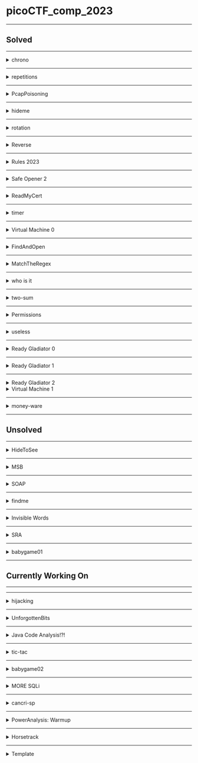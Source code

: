 # picoCTF_comp_2023

--------------------------------------------------------------------------------------------------------
## Solved

--------------------------------------------------------------------------------------------------------
<details>
<summary>chrono</summary>

### Description
How to automate tasks to run at intervals on linux servers?
Use ssh to connect to this server:
Server: saturn.picoctf.net
Port: 57690
Username: picoplayer 
Password: RmhP1XBDEg

### Steps taken to solve the problem.
- I had to first figure out how to ssh to a server. ssh user@address -p port and then enter the password.
- After that I ls the folder had nothing then I went back that means did cd .. 2 times.
- Then did ls and saw a folder challenge cd into it. Did ls in it. It had metadata.json file.
- I cat it and it had the flag.
- flag: picoCTF{Sch3DUL7NG_T45K3_L1NUX_dbc85700}.
</details>

--------------------------------------------------------------------------------------------------------
<details>
<summary>repetitions</summary>

### Description
Can you make sense of this file?
Download the file [here](https://artifacts.picoctf.net/c/297/enc_flag).

### Steps taken to solve the problem.
- Wget the file on the web shell.
- Cat the file. I had equal to at the end. So may be base64  encoded file.
- Base64 decode it ```cat enc_flag | base64 -d```. The output again had equal to at the end. So may be base64 decode again.
- Output again looked like base64 encoded. So base64 decode again.
- Had to base64 decode a couple more times to get the flag. ```cat enc_flag | base64 -d | base64 -d | base64 -d | base64 -d | base64 -d | base64 -d```
- flag: picoCTF{base64_n3st3d_dic0d!n8_d0wnl04d3d_c0ac1752}
</details>

--------------------------------------------------------------------------------------------------------
<details>
<summary>PcapPoisoning</summary>

### Description
How about some hide and seek heh?
Download this [file](https://artifacts.picoctf.net/c/404/trace.pcap) and find the flag.

### Steps taken to solve the problem.
- Downloaded the file and opened it in the wireshark.
- Looked at various row thing by clicking on them most of them had same text of gcv2 something something.
- Scrolled down to find the black things. First black thing had the flag.
- flag: picoCTF{P64P_4N4L7S1S_SU55355FUL_dd89e21b}
- I need to learn how to use wireshark and what all the information means.
</details>

--------------------------------------------------------------------------------------------------------
<details>
<summary>hideme</summary>

### Description
Every file gets a flag.
The SOC analyst saw one image been sent back and forth between two people. They decided to investigate and found out that there was more than what meets the eye [here](https://artifacts.picoctf.net/c/493/flag.png).

### Steps taken to solve the problem.
- Downloaded the file it is simply png file with logo of picoctf.
- Size is also small.
- Went to [wikipedia article](https://en.wikipedia.org/wiki/PNG). To find the bits which I can change to increase the width and height of the image. Did that couple of time no success.
- Looked at the end of the file in the hexeditor. Found some secret file things at the end thought to do unzip on this.
- Wget into the webshell. Unzip got a new folder secret.
- Folder had another flag.png file. Tried to unzip it got error. 
- So wget the file on my machine. Then unzip it.
- Found the flag file in the secret folder. I had the flag.
- flag: picoCTF{Hiddinng_An_imag3_within_@n_ima9e_5cf64968}
</details>

--------------------------------------------------------------------------------------------------------
<details>
<summary>rotation</summary>

### Description
You will find the flag after decrypting this file
Download the encrypted flag [here](https://artifacts.picoctf.net/c/451/encrypted.txt).

### Steps taken to solve the problem.
- Wget the file in the webshell. It is a txt file.
- Cat the contents of the file. Lookes like a ceaser cipher of the flag.
- Copied the encrypted flag. ```xqkwKBN{z0bib1wv_l3kzgxb3l_7mkl1k61}```.
- Made [this](/solutions/rotation.py) program to get all the ciphers.
- Run the program and enter the encrypted flag. You will get all the cipher for the 26 keys. See which is in the picoCTF format.
- Mine was with key 18.
- flag: picoCTF{r0tat1on_d3crypt3d_7ecd1c61}
</details>

--------------------------------------------------------------------------------------------------------
<details>
<summary>Reverse</summary>

### Description
Try reversing this file? Can ya?
I forgot the password to this [file](https://artifacts.picoctf.net/c/369/ret). Please find it for me?

### Steps taken to solve the problem.
- Wget the file in the webshell. It is a elf file. Not my strong point.
- Opened the file in the nano. The flag was there in plain text.
- flag: picoCTF{3lf_r3v3r5ing_succe55ful_fe733618}
- This was straight up luck to find the flag. I don't know how to reverse the elf file.
</details>

--------------------------------------------------------------------------------------------------------
<details>
<summary>Rules 2023</summary>

### Description
Read the rules of the competition and get a little bonus!
[Rules](https://picoctf.org/competitions/2023-spring-rules.html)

### Steps taken to solve the problem.
- Wget the file in webshell. It is a HTML file
- Opened in nano. Scrolled through the file. Found the flag in plain text format in the **alt** attribute of the element **img**.
- flag: picoCTF{h34rd_und3r5700d_4ck_cba1c711}
</details>

--------------------------------------------------------------------------------------------------------
<details>
<summary>Safe Opener 2</summary>

### Description
What can you do with this file?
I forgot the key to my safe but this [file](https://artifacts.picoctf.net/c/318/SafeOpener.class) is supposed to help me with retrieving the lost key. Can you help me unlock my safe?

### Steps taken to solve the problem.
- Wget the file in the webshell. File .class file. 
- Ran the file using ``` java SafeOpener```. Prompts to enter the password of the safe. Enter password.
- Give a string which looks base64 encoded and also a warning that we have 2 attempts left.
- Enter password 2 more times. Gave the same string value each time. "cGFzc3dvcmQ="
- Base64 decode this string to get password.
- The program base64 encodeds the entered password and then prints it out.
- Opened the file in the nano. The flag was there in plain text.
- flag: picoCTF{SAf3_0p3n3rr_y0u_solv3d_it_d6afee27}
</details>

--------------------------------------------------------------------------------------------------------
<details>
<summary>ReadMyCert</summary>

### Description
How about we take you on an adventure on exploring certificate signing requests
Take a look at this CSR file [here](https://artifacts.picoctf.net/c/383/readmycert.csr).

### Steps taken to solve the problem.
- Wget the file on the webshell. 
- Cat the file and see the file has text which may be base64 encoded.
- Use this [online base64](https://www.base64decode.org/) decoder and find the flag format string.
- flag: picoCTF{read_mycert_7834c5f2}
</details>


--------------------------------------------------------------------------------------------------------
<details>
<summary>timer</summary>

### Description
You will find the flag after analysing this apk
Download [here](https://artifacts.picoctf.net/c/421/timer.apk).
**Hint-1** Decompile
**Hint-2** mobsf or jadx 

### Steps taken to solve the problem.
- Wget the file in the webshell. The file is apk file.
- Opened the apk file in nano and saw a lot of gibberish.
- Strings the file and piped it into grep to find the picoCTF. No success.
- Installed the apk file on my phone. It is a normal timer with no stop button and no success.
- Looked at the hint.
- Had android studio installed on the pc. Opened the apk file in the android studio using option File > Profile or Debug APK.
- The flag was in the manifests > AndroidManifest.xml file on line 5.
- flag: picoCTF{t1m3r_r3v3rs3d_succ355fully_17496}.
</details>

--------------------------------------------------------------------------------------------------------
<details>
<summary>Virtual Machine 0</summary>

### Description
Can you crack this black box?
We grabbed this design doc from enemy servers: [Download](https://artifacts.picoctf.net/c/472/Virtual-Machine-0.zip). We know that the rotation of the red axle is input and the rotation of the blue axle is output. The following input gives the flag as output: [Download](https://artifacts.picoctf.net/c/472/input.txt).
**Hint** Rotating the axle that number of times is obviously not feasible. Can you model the mathematical relationship between red and blue?

### Steps taken to solve the problem.
- Wget both the files in the webshell. One file is a txt file and other is a zip file.
- Input file had this string of number 39722847074734820757600524178581224432297292490103995919748682209850899737
- Unzip the zip file gave a .dae file. Don't know what it is.
- Opened the file in nano in hope to find the flag in plain text. No success.
- Saw a term Collada in the file. Googled what is collada. Helps people to share and edit 3d files.
- Googled how to open collada file. It showed we can open it in Blender. Had it on my pc.
- Downloaded the file on my pc.
- Imported the file in blender. Something like a lego thing.
- Grabbed all the black legos and the base and moved them along the z axis to find some gears in there.
- There are 8 teeth on the gear splined with the blue axle.
- The big gear splined with the red axle has 40 teeth.
- Problem mentions that input of the red axle is input and the output is at the blue axle.
- So if we rotate red axle one the the blue axle will rotate 5 times.
- So if we rotate the red axle the input number of times the blue axle will rotate 5 * input. 
- Input * 5 = 198614235373674103788002620892906122161486462450519979598743411049254498685
- Looked at the hint, which said to have a mathematical relationship between read and blue which is red 1 turn equals blue 5 turns.
- Now we take the output value and convert then into hex using ``` hex(198614235373674103788002620892906122161486462450519979598743411049254498685) ```. 
- We get 0x7069636f4354467b67333472355f30665f6d3072335f36313730613162317d. Which has the hex value of the pico which is 7069636f. I thought this step to convert into hex because I did the problems previously related to RSA and there we converted the number to hex.
- Now to get the plain text we can do is import binascii and then do ``` binascii.unhexlify('7069636f4354467b67333472355f30665f6d3072335f36313730613162317d') ```.
- And we get the flag.
- flag: picoCTF{g34r5_0f_m0r3_6170a1b1}
</details>

--------------------------------------------------------------------------------------------------------
<details>
<summary>FindAndOpen</summary>

### Description
Someone might have hidden the password in the trace file.
Find the key to unlock [this file](https://artifacts.picoctf.net/c/411/flag.zip). [This tracefile](https://artifacts.picoctf.net/c/411/dump.pcap) might be good to analyze.

### Steps taken to solve the problem.
- Wget both the files in the webshell. One is a txt file and other is pcap file.
- The zip file is password protected. So we might need to find the password from the pcap file to get the flag.
- Opened the pacp file in the wireshark.
- On looking at the row we se the first few have text "Flying on Ethernet secret: Is this the flag."
- The some had text "Could the flag have been splitted?"
- Some had gibberish looking text.
- Then again it came with text "May be try checking the other file".
- The various text we saw in the various bytes are here.
- Flying on Ethernet secret: Is this the flag
- iBwaWNvQ1RGe1Could the flag have been splitted?
- AABBHHPJGTFRLKVGhpcyBpcyB0aGUgc2VjcmV0OiBwaWNvQ1RGe1IzNERJTkdfTE9LZF8=
- PBwaWUvQ1RGesabababkjaASKBKSBACVVAVSDDSSSSDSKJBJS
- PBwaWUvQ1RGe1Maybe try checking the other file
- Now I used a [online base64 decoder](https://www.base64decode.org/).
- Using the combination of last plus the first and the second we get this string "<YKƲmk^rH^^z picoCTF{PWmjZz{)+my�<This is the secret: picoCTF{R34DING_LOKd_"
- picoCTF{R34DING_LOKd_ is used this as the secret password to unzip the flag file on my pc.
- After unzip we got a flag file. I opened the flag file in the notepad. Got the flag.
- flag: picoCTF{R34DING_LOKd_fil56_succ3ss_8ec01288}
</details>

--------------------------------------------------------------------------------------------------------
<details>
<summary>MatchTheRegex</summary>

### Description
How about trying to match a regular expression
Additional details will be available after launching your challenge [instance](http://saturn.picoctf.net:59685/).

### Steps taken to solve the problem.
- Started the instance and opened the website.
- Opened the developer tools and looked at the elements. I was trying to look if there was some kind of regular expression used in script.
- I saw that there was a comment in the script // ^p.....F!?. I saw the caret sign thought that the input should be begin with the p and enterd picoCTF and got the flag. One can also enter paaaAAF to get the flag but I am not sure about this.
- flag: picoCTF{succ3ssfully_matchtheregex_36f43841}
</details>

--------------------------------------------------------------------------------------------------------
<details>
<summary>who is it</summary>

### Description
Someone just sent you an email claiming to be Google's co-founder Larry Page but you suspect a scam.
Can you help us identify whose mail server the email actually originated from?
Download the email file [here](https://artifacts.picoctf.net/c/363/email-export.eml). Flag: picoCTF{FirstnameLastname}
**Hint** whois can be helpful on IP addresses also, not only domain names

### Steps taken to solve the problem.
- Wget the file in the webshell. The file is .eml file.
- Opened the file saw some sender receive things.
- Looked at the hint.
- [whois](https://who.is/) is a site.
- Google whois ip address look up. Found this [whois site](https://www.whatismyip.com/ip-whois-lookup/).
- Opened the file in nano in webshell. Found a ipaddress 173.249.33.206.
- Pasted in the search box of the website and got a long thing. Looked for name and found "Wilhelm Zwalina".
- flag: picoCTF{WilhelmZwalina}
</details>

--------------------------------------------------------------------------------------------------------
<details>
<summary>two-sum</summary>

### Description
Can you solve this?
What two positive numbers can make this possible: n1 > n1 + n2 OR n2 > n1 + n2
Enter them here nc saturn.picoctf.net 49225. [Source](https://artifacts.picoctf.net/c/252/flag.c)

### Steps taken to solve the problem.
- Nc into the server. Entered any random number nothing happened.
- Wget the source file in the webshell and opened it inside of nano.
- Looked into the flag.c file. Saw if there is a function addIntOvf which if returns 0 then the program will exit. So some how i have to enter 2 numbers such that both of them are either positive or negative but their sum is of opposite sign.
- This is something like in java if we try to hold a value which is larger than what int data type can hold it will become negative something like that I studied in a book but don't remember it. 
- Google what is integer overflow. Read the [wikipedia article](https://en.wikipedia.org/wiki/Integer_overflow).
- Google what is the size of integer in c language. It is 2 bytes or 16 bits.
- Googled largest number integer in c language can hold. 2147483647
- Ran the program with gcc flag.c then ./a.out. Entered the 2147483647 1 numbers
- Got you have an integer overflow. Flag not found please run this on server.
- By this time the instance was shut down. So again started it.
- But when I entered the above mentioned numbers nothing was happening. I don't know what to do.
- Then at later time the thing was working correctly entered the above numbers got the flag.
- flag: picoCTF{Tw0_Sum_Integer_Bu773R_0v3rfl0w_fe14e9e9}
</details>

--------------------------------------------------------------------------------------------------------
<details>
<summary>Permissions</summary>

### Description
Can you read files in the root file?
The system admin has provisioned an account for you on the main server:
ssh -p 62831 picoplayer@saturn.picoctf.net
Password: cPC09LVcyM
Can you login and read the root file?
**Hint** What permissions do you have?
### Steps taken to solve the problem.
- Copied the ssh command on webshell but did not get the password prompt.
- Pasted the password anyways nothing happened.
- Ended the session.
- Tried changing the port and then ssh. Gave an error. 
- Again ssh tried typing in whoami, pwd ls commands nothing happened.
- Looked at the hint.
- The thing was later fixed and I could ssh correctly into it.
- Then I cd ../.. . And then found a challenge folder in there.
- cd into the challenge folder and there was metadatd.json file. I cat it and there was flag in it.
- flag: picoCTF{uS1ng_v1m_3dit0r_021d10ab}
</details>

--------------------------------------------------------------------------------------------------------
<details>
<summary>useless</summary>

### Description
There's an interesting script in the user's home directory
The work computer is running SSH. We've been given a script which performs some basic calculations, explore the script and find a flag.
Hostname: saturn.picoctf.net
Port:     54200
Username: picoplayer
Password: password

### Steps taken to solve the problem.
- I ssh into the thing using this command ```ssh -p 51325 picoplayer@saturn.picoctf.net```
- I ls and there was a file with name useless.
- cat useless. Contents of the file are below.
    ```
    #!/bin/bash
    # Basic mathematical operations via command-line arguments

    if [ $# != 3 ]
    then
    echo "Read the code first"
    else
            if [[ "$1" == "add" ]]
            then 
            sum=$(( $2 + $3 ))
            echo "The Sum is: $sum"  

            elif [[ "$1" == "sub" ]]
            then 
            sub=$(( $2 - $3 ))
            echo "The Substract is: $sub" 

            elif [[ "$1" == "div" ]]
            then 
            div=$(( $2 / $3 ))
            echo "The quotient is: $div" 

            elif [[ "$1" == "mul" ]]
            then
            mul=$(( $2 * $3 ))
            echo "The product is: $mul" 

            else
            echo "Read the manual"
            
            fi
    fi
    ```
- This is a bash script. I don't know what it is doing. I had to google how to run a bash script. Found [this article](https://www.baeldung.com/linux/use-command-line-arguments-in-bash-script).
- Ran the bash script ``` sh useless ```. It printed that Read the manual.
- To read manual in terminal means to use ``` man ``` command. So I ran ``` man useless ``` which opened the man page for the useless and there was the flag at the bottom under the authors heading.
- flag: picoCTF{us3l3ss_ch4ll3ng3_3xpl0it3d_5562}
</details>

--------------------------------------------------------------------------------------------------------
<details>
<summary>Ready Gladiator 0</summary>

### Description
Can you make a CoreWars warrior that always loses, no ties?
Your opponent is the Imp. The source is available [here](https://artifacts.picoctf.net/c/314/imp.red). If you wanted to pit the Imp against himself, you could download the Imp and connect to the CoreWars server like this:
nc saturn.picoctf.net 60784 < imp.red

### Steps taken to solve the problem.
- Wget the source in the webshell.
- Then ran the nc command.
- I did a few things and ended with message "Try again. Your warrior (warrior 1) must lose all rounds, no ties.".
- I opened the file in the nano and looked at the code and did not understand anything.
- There was mov command changed the 1 to 5. Then again ran the nc command and this time it gave me the flag. This was total hit and miss for me.
- flag: picoCTF{h3r0_t0_z3r0_4m1r1gh7_e1610ed2}
</details>

--------------------------------------------------------------------------------------------------------
<details>
<summary>Ready Gladiator 1</summary>

### Description
Can you make a CoreWars warrior that wins?
Your opponent is the Imp. The source is available [here](https://artifacts.picoctf.net/c/407/imp.red). If you wanted to pit the Imp against himself, you could download the Imp and connect to the CoreWars server like this:
nc saturn.picoctf.net 62981 < imp.red
To get the flag, you must beat the Imp at least once out of the many rounds.
**Hint** You may be able to find a viable warrior in beginner docs

### Steps taken to solve the problem.
- Wget the source file in the webshell and then ran the netcat command.
- It gave a message of 100 ties and said that my warrior must win once.
- So again I opened the imp file in nano and changed the mov from 0, 1 to 0, 2 and ran the nc command.
- This time the warrior 2 wins 100 times.
- So again change the move to some higher value like 11 and again I lose all the time.
- This time I changed the assert line to 3 and then also lost all the tries. 
- Looked at the hint.
- Googled the begineer docs for core wars and found this [site](https://vyznev.net/corewar/guide.html#start_imp). Did not understand much.
- Found another [site](http://www.koth.org/info/corewars_for_dummies/dummies.html) and read things understood little then copied on of the program.
- Program ```
  ;redcode
  ;name Imp Ex
  ;assert 1
  add #10, #-1
  mov 2, @-1
  jmp -2, 0
  dat #33, #33
  end
  ```
- Won 12 times ties 88 and got the flag.
- flag: picoCTF{1mp_1n_7h3_cr055h41r5_441be1fc}
</details>

--------------------------------------------------------------------------------------------------------
<details>
<summary>Ready Gladiator 2</summary>

### Description
Can you make a CoreWars warrior that wins every single round?
Your opponent is the Imp. The source is available [here](https://artifacts.picoctf.net/c/280/imp.red). If you wanted to pit the Imp against himself, you could download the Imp and connect to the CoreWars server like this:
nc saturn.picoctf.net 51703 < imp.red
To get the flag, you must beat the Imp all 100 rounds.
**Hint** If your warrior is close, try again, it may work on subsequent tries... why is that?

### Steps taken to solve the problem.
- Wget the file and changed the assert line to 0
- Ran the  nc command gave an error.
- Changed the assert line to 1.
- Added another mov line with 1, 5 and still did not win any thing.
- Copied the code from the **Ready Gladiator 1** from the solved section and the ran the nc command.
- Won 19 times and tied 81 times. Looked at the hint.
- Ran nc command again this time won 17 times and ties 83 times.
- Read this [guide](https://vyznev.net/corewar/guide.html).
- Read the above guide and understood a little bit of things but still could not write my own program. What I learned from the guide that there are warriors.
- So googled warriors for core wars and found this [startegy page](https://corewar.co.uk/strategy.htm). Tried copy pasting various warriors and ran them.
- Tried dwarf, paper and then stone/imp.
- Tried the clear-imp and got a win of 98 highest.
- Tried Digitalis in clear/imp example section scored 91 and dust 0.7 also scored 99(on mutiple tries) and then ran rise of dragon won 99 times.
- Code for [rise of dragons](https://corewar.co.uk/riseofthedragon.htm) ```                                                                                                   
  ;redcode
  ;name Imp Ex
  ;assert 1

          org    qscan

  gate    dat    4000,       1700
  bomb    dat    >2667,      11

          for    4
          dat    0,0
          rof

          spl    #4000,      >gate
  clear   mov    bomb,       >gate
          djn.f  clear,      >gate

          for    23
          dat    0,0
          rof

          istep  equ 1143           ; (CORESIZE+1)/7

  warr    spl    clear-1,    <3700
          mov    imp,        *launch
          spl    1,          <3600  ; 32 parallel processes
          spl    1,          <3500
          spl    1,          <3400
          spl    1,          <3300
          spl    1,          <3200
          spl    nxpoint,    <3100
  launch  djn.f  3600,       <4000

          for    2
          dat    0,0
          rof

  nxpoint add.f  #istep,     launch
          djn.f  clear-1,    <3000

  imp     mov.i  #3,         istep

          for    24
          dat    0,0
          rof

          qfac   equ 7051 ; 1467 ; 6371 ;  369
          qdec   equ 4452 ; 2804 ; 3532 ; 3730

          qa     equ (qfac*(qtab0-1-qptr)+1)
          qb     equ (qfac*(qtab0-qptr)+1)
          qc     equ (qfac*(qtab1-1-qptr)+1)
          qd     equ (qfac*(qtab1-qptr)+1)
          qe     equ (qfac*(qtab1+1-qptr)+1)
          qf     equ (qfac*(qtab2-qptr)+1)

          qtime  equ 18
          qstep  equ -7
          qgap   equ 87

  qdecode mul.b  *q1,          qptr
  q0      sne    <qtab0,       @qptr
  q1      add.b  qtab1,        qptr
  q2      mov    qtab2,        @qptr
  qptr    mov    qtab2,        *qdec
          add    #qstep,       qptr
          djn    q2,           #qtime
          jmp    warr,         qc
  qtab1   dat    4000,         qd
          dat    4000,         qe

  qscan   sne    qptr+qdec*qe, qptr+qdec*qe+qe
          seq    <qtab1+1,     qptr+qdec*(qe-1)+qe-1
          jmp    qdecode,      }q1
          sne    qptr+qdec*qb, qptr+qdec*qb+qd
          seq    <qtab0,       qptr+qdec*(qb-1)+qd
          jmp    qdecode,      {qdecode
          sne    qptr+qdec*qa, qptr+qdec*qa+qd
          seq    <qtab0-1,     qptr+qdec*(qa-1)+qd
          djn.a  qdecode,      {qdecode
          sne    qptr+qdec*qf, qptr+qdec*qf+qd
          seq    <qtab2,       qptr+qdec*(qf-1)+qd
          jmp    qdecode,      }qdecode
          sne    qptr+qdec*qc, qptr+qdec*qc+qc
          seq    <qtab1-1,     qptr+qdec*(qc-1)+qc-1
          jmp    qdecode,      {q1
          sne    qptr+qdec*qd, qptr+qdec*qd+qd
          seq    <qtab1,       qptr+qdec*(qd-1)+qd-1
          jmp    qdecode,      <qa
  qtab0   jmp    warr,         <qb
  qtab2   dat    qgap,         qf
  end
  ```
- I tried the above code mutiple times may be 40 times and then got the flag. I don't know what is happening in the code and I am not good enough for anything. So sorry.
- Just copy the code in imp.red file and then run the nc command. You might get the flag.
- flag: picoCTF{d3m0n_3xpung3r_9a074a57}
</details>

<details>
<summary>Virtual Machine 1</summary>

### Description
The enemy has upgraded their mechanical analog computer. Start an instance to begin.
Additional details will be available after launching your challenge instance.
##### Instance started.
We grabbed this design doc from enemy servers: [Download](https://artifacts.picoctf.net/c/324/Virtual-Machine-1.zip). We know that the rotation of the red axle is input and the rotation of the blue axle is output. Reverse engineer the mechanism and get past their checker program:
nc saturn.picoctf.net 51650
**Hint-1** The supporting structure for the machine has been removed from the given design doc.
**Hint-2** Some gears are meshed strangely, such as tooth overlapping tooth. Consider such gears as meshed correctly.
**Hint-3** Learn enough about gear ratios to abstract details from the design doc.
### Steps taken to solve the problem.
- Downloaded the file on my machine and it is a zip file. Extracted things and got a dae file.
- Imported the dae file into blender.
- Saw an entire gear train with bevel gears. One can really count all the gears and find all the gear ratio.
- Labled all the gears with number of teeth on the gears.
- Found the final gear ratio which was 18718
- Started the instance was asked that how many times the output will turn if the input is turned 14373 times.
- Entered 269033814 and the answer was wrong.
- Again  calculated the ratios and had made mistake in the previous attempt. The correct ratio came to be 9359.
- Again launched the instance and got the input rpm to be 22039 so the final output is going to be 9359 * 22039 = 206263001. This was correct and got the flag.
- picoCTF{m0r3_g34r5_3g4d_2efa1d52}
</details>

--------------------------------------------------------------------------------------------------------
<details>
<summary>money-ware</summary>

### Description
Flag format: picoCTF{Malwarename}
The first letter of the malware name should be capitalized and the rest lowercase.
Your friend just got hacked and has been asked to pay some bitcoins to 1Mz7153HMuxXTuR2R1t78mGSdzaAtNbBWX. He doesn’t seem to understand what is going on and asks you for advice. Can you identify what malware he’s being a victim of?
**Hint-1** Some crypto-currencies abuse databases exist; check them out!
**Hint-2** Maybe Google might help.

### Steps taken to solve the problem.
- Googled the string to which the bitcoins are supposed to be payed.
- Found articles on [petya attack](https://www.vsec.infinigate.co.uk/blog/worlds-most-famous-bitcoin-wallets-petya-wannacry-ransomware).
- Google the name of the malware no success.
- Tried entering petya in the flag format. Got the flag.
- flag: picoCTF{Petya}
</details>

--------------------------------------------------------------------------------------------------------
## Unsolved

--------------------------------------------------------------------------------------------------------
<details>
<summary>HideToSee</summary>

### Description
How about some hide and seek heh?
Look at this image [here](https://artifacts.picoctf.net/c/507/atbash.jpg).
**Hint** Download the image and try to extract it.

### Steps taken to solve the problem.
- Wget the file on the webshell
- The file is a jpg and has some cipher on it.
- Opened the file in on line hexedit. Had JFIF format on the start.
- Went to the JFIF file format on google. Opened the [wikipedia article](https://en.wikipedia.org/wiki/JPEG_File_Interchange_Format#:~:text=The%20JPEG%20File%20Interchange%20Format,encoded%20with%20the%20JPEG%20algorithm.). Did not understand much.
- Opened the file in the notepad to see if there is any string so that I can decode it using the ceaser cipher.
- strings the file in webshell ```strings atbash.jpg```. Got this long string "CDEFGHIJSTUVWXYZcdefghijstuvwxyz". Did ceaser cipher on the thing with no luck.
- Looked at the hint. Suggest to extract it. Did ``` unzip atbash.jpg ``` got an error.
- Googled the atbash term. Found this [wikipedia article](https://en.wikipedia.org/wiki/Atbash#:~:text=Atbash%20(Hebrew%3A%20%D7%90%D7%AA%D7%91%D7%A9%3B%20also,with%20a%20standard%20collating%20order.).
- Tried to decipher the string mentioned above using the cipher in the wikipedia article. No success.
- Again looked at the file format and checked for any error but everything is fine.
</details>




--------------------------------------------------------------------------------------------------------
<details>
<summary>MSB</summary>

### Description
This image passes LSB statistical analysis, but we can't help but think there must be something to the visual artifacts present in this image...
Download the image [here](https://artifacts.picoctf.net/c/418/Ninja-and-Prince-Genji-Ukiyoe-Utagawa-Kunisada.flag.png)
**Hint** What's causing the 'corruption' of the image?

### Steps taken to solve the problem.
- Downloaded the image. Looked at it. The upper portion not good but lower portion good.
- Googled MSB which is most significant bit and LSB least significant bit.
- Looked at the hint. 
- I think since in problem it is mentioned that the image passed the LSB test. May be the image is corrupted due to some things done to its Most Significant Bit. Like a Bit flip thing.
- Tried to do the bitflip of the MSB and obtained a image but was not useful.
- Googled about MSB stegnography found this [article](http://ijcst.com/vol33/4/anil2.pdf).
- So if we go through all the pixels of the image and the find the MSB of all the pixels. Then we can convert that binary value to ascii which might be our flag.
- Failed at the above solution and got a bunch of gibberish.
- Googled how to do LSB stegnography on an image. To understand what has been done to image.
</details>



--------------------------------------------------------------------------------------------------------
<details>
<summary>SOAP</summary>

### Description
The web project was rushed and no security assessment was done. Can you read the /etc/passwd file?
Web Portal
**Hint** XML external entity Injection
### Steps taken to solve the problem.
- Opened the website. Used the inspect element thing nothing there.
- Tried to nc the website nothing there too.
- Tried to wget the website, it got stuck at connecting the sever.
- Looked at the hint. Google the hint.
- 
</details>

--------------------------------------------------------------------------------------------------------
<details>
<summary>findme</summary>

### Description
Help us test the form by submiting the username as test and password as test!
The website running [here](http://saturn.picoctf.net:61202/).
**Hint** any redirections?

### Steps taken to solve the problem.
- Started the instance and opened the website.
- Login the webiste with the given credentials.
- A page opened with search for flag search element.
- Opened the developer tools and went straight to the cookies thing.
- Nothing was there.
- Looked at the sources. Nothing there.
- Searched for flag in the thing nothing there too.
- Looked at the hint. Did not understand anything.
- The text in the website is similar to the hint. Text is "I was redirected here by a friend of mine but i couldnt find anything. Help me search for flags :-)".
- Looked at what is happeneing when we press the go button. The text in updates and some elements style are changed.
- Tried to wget the thing but it was stuck at the connecting. I know that this might be wrong as I really don't know what is wget. I only know that wget is used to download the files.
- 
</details>  





-----------------------------------------------------------------------------------------------------
<details>
<summary>Invisible Words</summary>

### Description
Do you recognize this cyberpunk baddie? We don't either. AI art generators are all the rage nowadays, which makes it hard to get a reliable known cover image. But we know you'll figure it out. The suspect is believed to be trafficking in classics. That probably won't help crack the stego, but we hope it will give motivation to bring this criminal to justice!
Download the image [here](https://artifacts.picoctf.net/c/416/output.bmp).
**Hints-1**Something doesn't quite add up with this image...
**Hints-2**How's the image quality?

### Steps taken to solve the problem.
- Wget the file and it is a .bmp file.
- Open it in the online hexedit. Also opened this [wikipedia article](https://en.wikipedia.org/wiki/BMP_file_format#:~:text=The%20BMP%20file%20format%20or,and%20OS%2F2%20operating%20systems.)
- Looked at the hints.
</details>


--------------------------------------------------------------------------------------------------------
<details>
<summary>SRA</summary>

### Description
I just recently learnt about the SRA public key cryptosystem... or wait, was it supposed to be RSA? Hmmm, I should probably check...
Additional details will be available after launching your challenge instance
File is [here](https://artifacts.picoctf.net/c/294/chal.py)
Connect to the program on our server: nc saturn.picoctf.net 54297

### Steps taken to solve the problem.
- Wget the file and opened it in nano.
- I think it is normal RSA.
- We need to find the pride string which is getting encoded.
- Googled crypto thing that is being imported to learn about the inverse function.
  ### Program Description
  - We are creating a variable pride and storing random alphabets and digits in it. The length of the word is 16.
  - We are then storing 2 prime numbers of 128 bits in the varialbes gluttony and greed.
  - Then we are storing the product of prime numbers in lust variable which is N in rsa.
  - Sloth is 655537 which is e in the rsa.
  - In the variable envy we are basically storing the private key which is d.
  - We are then converting out plain text to binary string and then converting it to base 256 number.
  - Let pride encoded string be byte string b'ab' then 256^1*97 + 256^0*98 = 29430 is what the base 256.
  - Then we raise this number it to power of sloth which is e and then mod it by lust which is N.
  - So anger variable stores the encrypted text.
  - It then prints the encrypted text and the private key.
  - We then have to enter the plain text to get the flag.
- So for the problem we know d, e and the encrypted text we have to find the plain text.
- 
</details>




--------------------------------------------------------------------------------------------------------
<details>
<summary>babygame01</summary>

### Description
Get the flag and reach the exit.
Welcome to BabyGame! Navigate around the map and see what you can find! The game is available to download [here](https://artifacts.picoctf.net/c/227/game). There is no source available, so you'll have to figure your way around the map. You can connect with it using nc saturn.picoctf.net 49813.
**Hints-1** Use 'w','a','s','d' to move around.
**Hints-2** There may be secret commands to make your life easy.

### Steps taken to solve the problem.
- Wget the file in the webshell which is a elf file and then cat it to see if there is flag in plain text.
- Opened the file in nano. I has bunch of gibberish but some string like player has flag etc.
- Ran the net cat command. It wrote some gibberish then player position, endtile postion and the player flag.
- I entered move nothing happened it printed the same thing again. Then I enterd the player position: 4, 8 it printed things bunch of time and the printed you win but no flag.
- I started the program again. This time entered Player Postion 5, 9 it changed the position to 5, 4.
- I started the program again. This time entered Player Postion 6, 9 it changed the position to 6, 4.
- Tried Player Postion 3, 3 it made the Player Postion to 7, 4.
- Entered Player had flag: 2. Made the player postion to 8,3.
- Looked at the hints. 
- We can move multiple times by entering w a s d multiple times
- I made it reach the X and then it said you won.
- 
</details>



--------------------------------------------------------------------------------------------------------
## Currently Working On


--------------------------------------------------------------------------------------------------------








--------------------------------------------------------------------------------------------------------
<details>
<summary>hijacking</summary>

### Description
Getting root access can allow you to read the flag. Luckily there is a python file that you might like to play with.
Through Social engineering, we've got the credentials to use on the server. SSH is running on the server.
saturn.picoctf.net 51709
Username: picoctf
Password: rZSsB--vJK  
**Hints-1** Check for Hidden files
**Hints-2** No place like Home:

### Steps taken to solve the problem.
- SSH in the sever using the given credentials. 
- Cd ../.. . Cd to the challenge. Gave error that permission is denied.
- So we need to get the admin privilages. Enterd the su to get the root access. It asked for the password entered the one given above thing failed.
- Tried the su picoctf it asked for the password and I don't know the password.
- Looked at the hints. 
- Cd home/picoctf and the run ls -a as hint mentions to check for the hidden files.
- There bunch of file like .bash_logout, .bashrd, .cache, .profile, .server.py
- The problem mentions about the py file. So we open the server py file in nano.
- There is no nano is ssh server so we cat the file. No python to run the file too.
- So we copy the file contents.
- I made the new server.py file on the webshell and then ran it there. I printed a base64 encoded string and then I base64 decoded it is a IP address.
- 
</details>


--------------------------------------------------------------------------------------------------------
<details>
<summary>UnforgottenBits</summary>

### Description
Download this disk image and find the flag.
Note: if you are using the webshell, download and extract the disk image into /tmp not your home directory.
[Download compressed disk image](https://artifacts.picoctf.net/c/491/disk.flag.img.gz)

### Steps taken to solve the problem.
- content

</details>




--------------------------------------------------------------------------------------------------------
<details>
<summary>Java Code Analysis!?!</summary>

### Description
BookShelf Pico, my premium online book-reading service.
I believe that my website is super secure. I challenge you to prove me wrong by reading the 'Flag' book!
Here are the credentials to get you started:
Username: "user"
Password: "user"
Source code can be downloaded [here](https://artifacts.picoctf.net/c/478/bookshelf-pico.zip).
Website can be accessed [here](http://saturn.picoctf.net:55420/)!.
**Hint-1** Maybe try to find the JWT Signing Key ("secret key") in the source code? Maybe it's hardcoded somewhere? Or maybe try to crack it?
**Hint-2** The 'role' and 'userId' fields in the JWT can be of interest to you!
**Hint-3** The 'controllers', 'services' and 'security' java packages in the given source code might need your attention. We've provided a README.md file that contains some documentation.
**Hint-4** Upgrade your 'role' with the new (cracked) JWT. And re-login for the new role to get reflected in browser's localStorage.

### Steps taken to solve the problem.
- Wget the source and unzip it and then go into src > main > java > io > github > nandandesai > pico.
- Opened the java file in nano. No flag there.
- Looked in the repositories. No flag in there too.
- Looked in few more folder. Nothing useful found. Since there are too many files I looked at the hints.
</details>

--------------------------------------------------------------------------------------------------------
<details>
<summary>tic-tac</summary>

### Description
Someone created a program to read text files; we think the program reads files with root privileges but apparently it only accepts to read files that are owned by the user running it.
ssh to saturn.picoctf.net:49798, and run the binary named "txtreader" once connected. Login as ctf-player with the password, d137d16e

### Steps taken to solve the problem.
- content
</details>

--------------------------------------------------------------------------------------------------------
<details>
<summary>babygame02</summary>

### Description
Break the game and get the flag.
Welcome to BabyGame 02! Navigate around the map and see what you can find! The game is available to download here. There is no source available, so you'll have to figure your way around the map. You can connect with it using nc saturn.picoctf.net 55756.

### Steps taken to solve the problem.
- Ran the nc command in the webshell.
- Same game as the babygame01. I have not solve that one so
</details>


--------------------------------------------------------------------------------------------------------
<details>
<summary>MORE SQLi</summary>

### Description
Can you find the flag on this website.
Try to find the flag [here](http://saturn.picoctf.net:54912/).
**Hint** SQLiLite

### Steps taken to solve the problem.
- Opened the site and just entered gibberish.
- This has something to do with the ways people use to modify data using queries. I have watched it in some videos but don't know how to do it.
- So I looked at hint.
- Then googled about SQL injection. Looked at few sites.
</details>

--------------------------------------------------------------------------------------------------------
<details>
<summary>cancri-sp</summary>

### Description
Life is short; opportunity fleeting; the experiment perilous; judgment flawed.
Website is [here](http://saturn.picoctf.net:55507/).
Download [source.tar.gz](https://artifacts.picoctf.net/c/368/source.tar.gz).

### Steps taken to solve the problem.
- Used the link to open the website.
- Wget the source file on the webshell and try to explore it.
- 
</details>



--------------------------------------------------------------------------------------------------------
<details>
<summary>PowerAnalysis: Warmup</summary>

### Description
This encryption algorithm leaks a "bit" of data every time it does a computation. Use this to figure out the encryption key.
Download the encryption program here [encrypt.py](https://artifacts.picoctf.net/c/433/encrypt.py). Access the running server with nc saturn.picoctf.net 59900.
The flag will be of the format picoCTF{<encryption key>} where <encryption key> is 32 lowercase hex characters comprising the 16-byte encryption key being used by the program.

### Steps taken to solve the problem.
- Wget the encryptpy file.
- Nc into the server we get a propmpt the 16 bytes text encoded as hex. So I look at the py file in nano.
</details>


--------------------------------------------------------------------------------------------------------
<details>
<summary>Horsetrack</summary>

### Description
I'm starting to write a game about horse racing, would you mind testing it out? Maybe you can find some of my easter eggs... Hopefully it's a heap of fun!
[vuln](https://artifacts.picoctf.net/c/459/vuln), [libc.so.6](), [ld-linux-x86-64.so.2](https://artifacts.picoctf.net/c/459/ld-linux-x86-64.so.2), nc saturn.picoctf.net 59143

### Steps taken to solve the problem.
- Ran the nc command first to see what is this game. Looked like a command line thing where we are prompted to enter the instructions and things happen.
- Wget the vuln file and it is a elf file.
- Wget the second file which is also a elf file.
- Wget the third file and it is also a elf file.
- Elf file problems are difficult and I really don't under stand them.
- I opened the file in the nano and most of the content in them is gibberish. So according to me we might have to find the flag using just interaction with the program.
- Ran the nc command and interacted with the thing.
- We need to add horse with stable index, name length and name.
- Added 3 horses and then wanted to race them gave an error that not enough horses.
- 
</details>




--------------------------------------------------------------------------------------------------------
<details>
<summary>Template</summary>

### Description


### Steps taken to solve the problem.
- content
</details>





